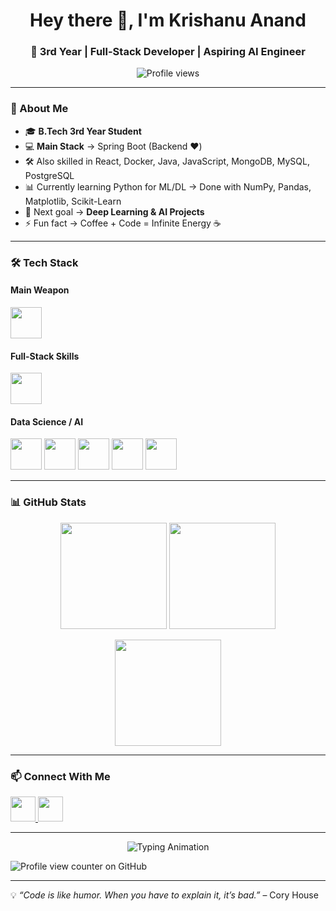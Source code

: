 <!-- Profile Header -->
<h1 align="center">Hey there 👋, I'm Krishanu Anand</h1>
<h3 align="center">🚀 3rd Year | Full-Stack Developer | Aspiring AI Engineer</h3>

<p align="center">
  <img src="https://komarev.com/ghpvc/?username=KrishanuAnand&label=Profile%20views&color=0e75b6&style=flat" alt="Profile views" />
</p>

---

### 💫 About Me
- 🎓 **B.Tech 3rd Year Student**
- 💻 **Main Stack** → Spring Boot (Backend ❤️)
- 🛠 Also skilled in React, Docker, Java, JavaScript, MongoDB, MySQL, PostgreSQL
- 📊 Currently learning Python for ML/DL → Done with NumPy, Pandas, Matplotlib, Scikit-Learn  
- 🤖 Next goal → **Deep Learning & AI Projects**
- ⚡ Fun fact → Coffee + Code = Infinite Energy ☕

---

### 🛠 Tech Stack

#### **Main Weapon**
<p align="left">
  <img src="https://skillicons.dev/icons?i=spring,java" height="50"/>
</p>

#### **Full-Stack Skills**
<p align="left">
  <img src="https://skillicons.dev/icons?i=react,js,docker,mongodb,mysql,postgres" height="50"/>
</p>

#### **Data Science / AI**
<p align="left">
  <img src="https://skillicons.dev/icons?i=python" height="50"/>
  <img src="https://upload.wikimedia.org/wikipedia/commons/3/31/NumPy_logo_2020.svg" height="50"/>
  <img src="https://upload.wikimedia.org/wikipedia/commons/e/ed/Pandas_logo.svg" height="50"/>
  <img src="https://upload.wikimedia.org/wikipedia/commons/8/84/Matplotlib_icon.svg" height="50"/>
  <img src="https://scikit-learn.org/stable/_static/scikit-learn-logo-small.png" height="50"/>
</p>

---

### 📊 GitHub Stats
<p align="center">
  <img src="https://github-readme-stats.vercel.app/api?username=KrishanuAnand&show_icons=true&theme=radical" height="170"/>
  <img src="https://github-readme-streak-stats.herokuapp.com/?user=KrishanuAnand&theme=radical" height="170"/>
</p>
<p align="center">
  <img src="https://github-readme-stats.vercel.app/api/top-langs/?username=KrishanuAnand&layout=compact&theme=radical" height="170"/>
</p>

---

### 📫 Connect With Me
<p align="left">
  <a href="www.linkedin.com/in/krishanu-anand-71b87528b" target="_blank">
    <img src="https://skillicons.dev/icons?i=linkedin" height="40"/>
  </a>
  <a href="mailto:anandkrishanu26@gmail.com" target="_blank">
    <img src="https://skillicons.dev/icons?i=gmail" height="40"/>
  </a>
</p>

---

<p align="center">
  <img src="https://readme-typing-svg.demolab.com?font=Fira+Code&size=22&pause=1000&color=FF6B6B&center=true&vCenter=true&width=600&lines=Full+Stack+Developer;Spring+Boot+Enthusiast;AI+%26+ML+Learner;Always+Building+Cool+Stuff" alt="Typing Animation"/>
</p>


![Profile view counter on GitHub](https://komarev.com/ghpvc/?username=anand-krishanu)

---

💡 *“Code is like humor. When you have to explain it, it’s bad.”* – Cory House
